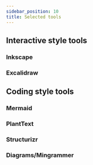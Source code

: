 ```yaml
---
sidebar_position: 10
title: Selected tools
---
```


## Interactive style tools

### Inkscape

### Excalidraw


## Coding style tools

### Mermaid

### PlantText

### Structurizr

### Diagrams/Mingrammer

